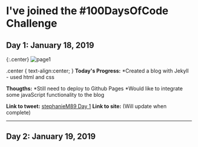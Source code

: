 # I've joined the #100DaysOfCode Challenge

<h2 align=”center”>
Day 1: January 18, 2019
</h2>

{:.center}
![page1](https://user-images.githubusercontent.com/31744964/51426154-5092d300-1bde-11e9-94d1-ce4145e4856a.JPG)

.center {
  text-align:center;
}
**Today's Progress:**
*Created a blog with Jekyll - used html and css

**Thougths:**
*Still need to deploy to Github Pages
*Would like to integrate some javaScript functionality to the blog

**Link to tweet:** [stephanieM89 Day 1](https://twitter.com/stephanie_code/status/1086380647260803074)
**Link to site:**  (Will update when complete)

<hr>

<h2 align=”center”>
Day 2: January 19, 2019
</h2>
